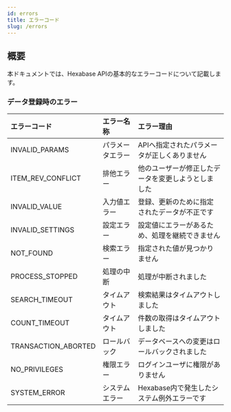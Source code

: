 ```yaml
---
id: errors
title: エラーコード
slug: /errors
---
```



## 概要

本ドキュメントでは、Hexabase APIの基本的なエラーコードについて記載します。


### データ登録時のエラー

| エラーコード | エラー名称 | エラー理由 |
| :--- | :--- | :--- |
| INVALID_PARAMS |パラメータエラー |APIへ指定されたパラメータが正しくありません |
| ITEM_REV_CONFLICT　| 排他エラー　|他のユーザーが修正したデータを変更しようとしました |
| INVALID_VALUE　| 入力値エラー　|登録、更新のために指定されたデータが不正です |
| INVALID_SETTINGS　| 設定エラー　|設定値にエラーがあるため、処理を継続できません |
| NOT_FOUND　| 検索エラー　|指定された値が見つかりません |
| PROCESS_STOPPED　| 処理の中断　|処理が中断されました|
| SEARCH_TIMEOUT |タイムアウト |検索結果はタイムアウトしました |
| COUNT_TIMEOUT |タイムアウト |件数の取得はタイムアウトしました |
| TRANSACTION_ABORTED |ロールバック |データベースへの変更はロールバックされました |
| NO_PRIVILEGES　| 権限エラー　|ログインユーザに権限がありません
| SYSTEM_ERROR　| システムエラー|Hexabase内で発生したシステム例外エラーです　|
